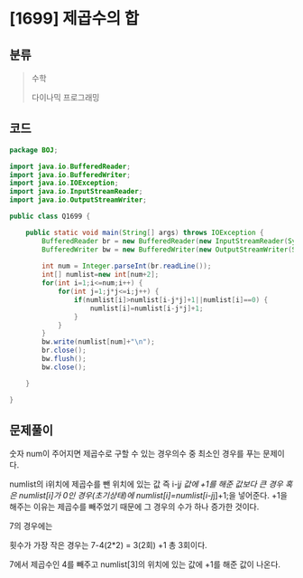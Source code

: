 # [1699] 제곱수의 합

## 분류
> 수학
>
> 다이나믹 프로그래밍

## 코드
```java
package BOJ;

import java.io.BufferedReader;
import java.io.BufferedWriter;
import java.io.IOException;
import java.io.InputStreamReader;
import java.io.OutputStreamWriter;

public class Q1699 {

	public static void main(String[] args) throws IOException {
		BufferedReader br = new BufferedReader(new InputStreamReader(System.in));
		BufferedWriter bw = new BufferedWriter(new OutputStreamWriter(System.out));
		
		int num = Integer.parseInt(br.readLine());
		int[] numlist=new int[num+2];
		for(int i=1;i<=num;i++) {
			for(int j=1;j*j<=i;j++) {
				if(numlist[i]>numlist[i-j*j]+1||numlist[i]==0) {
					numlist[i]=numlist[i-j*j]+1;
				}
			}
		}
		bw.write(numlist[num]+"\n");
		br.close();
		bw.flush();
		bw.close();

	}

}

```

## 문제풀이

숫자 num이 주어지면 제곱수로 구할 수 있는 경우의수 중 최소인 경우를 푸는 문제이다.

numlist의 i위치에 제곱수를 뺀 위치에 있는 값 즉 i-j*j 값에 +1를 해준 값보다 큰 경우 혹은 numlist[i]가 0인 경우(초기상태)에 numlist[i]=numlist[i-j*j]+1;을 넣어준다. +1을 해주는 이유는 제곱수를 빼주었기 때문에 그 경우의 수가 하나 증가한 것이다. 

7의 경우에는 

횟수가 가장 작은 경우는 7-4(2*2) = 3(2회) +1 총 3회이다. 

7에서 제곱수인 4를 빼주고 numlist[3]의 위치에 있는 값에 +1를 해준 값이 나온다.